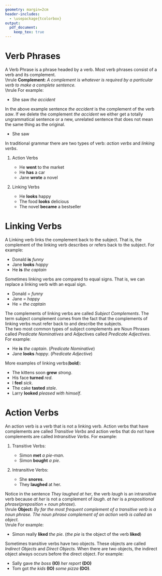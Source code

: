 ```yaml
---
geometry: margin=2cm
header-includes:
  - \usepackage{tcolorbox}
output:
  pdf_document:
    keep_tex: true
---
```


# Verb Phrases

A Verb Phrase is a phrase headed by a verb. Most verb phrases consist of a verb and its complement. \
\hrule
**Complement:** *A complement is whatever is required by a particular verb to make a complete sentence.* \
\hrule
For example: 

* She saw *the accident*

In the above example sentence *the accident* is the complement of the verb *saw*. If we delete the complement *the accident* 
we either get a totally ungrammatical sentence or a new, unrelated sentence that does not mean the same thing as the original.
    
* She saw

In traditional grammar there are two types of verb: *action verbs* and *linking verbs*.

1. Action Verbs
    * He **went** to the market
    * He **has** a car 
    * Jane **wrote** a novel

2. Linking Verbs
    * He **looks** happy
    * The food **looks** delicious
    * The novel **became** a bestseller

# Linking Verbs
A Linking verb links the complement back to the subject. That is, the complement of the linking verb describes or refers back to 
the subject. For example:

* Donald **is** *funny*
* Jane **looks** *happy*
* He **is** *the captain*

Sometimes linking verbs are compared to equal signs. That is, we can replace a linking verb with an equal sign.

* Donald = *funny*
* Jane = *happy*
* He = *the captain*

The complements of linking verbs are called *Subject Complements*. The term subject complement comes from the fact that the 
complements of linking verbs must refer back to and describe the subjects. \
The two most common types of subject complements are Noun Phrases called *Predicate Nominatives* and 
Adjectives called *Predicate Adjectives*. For example:

* He **is** *the captain*. (*Predicate Nominative*)
* Jane **looks** *happy*. (*Predicate Adjective*)

More examples of linking verbs(**bold**):

* The kittens soon **grew** *strong*.
* His face **turned** *red*.
* I **feel** *sick*.
* The cake **tasted** *stale*.
* Larry **looked** *pleased with himself*.

# Action Verbs

An action verb is a verb that is not a linking verb. Action verbs that have complements are called *Transitive Verbs* and action 
verbs that do not have complements are called *Intransitive Verbs*. For example:

1. Transitive Verbs:
    * Simon **met** *a pie-man*.
    * Simon **bought** *a pie*.

2. Intransitive Verbs:
    * She **snores**.
    * They **laughed** at her.

Notice in the sentence *They laughed at her*, the verb *laugh* is an intransitive verb because *at her* is not a complement of 
*laugh*. *at her* is a *prepositional phrase*(*preposition* + *noun phrase*). \
\hrule
**Object:** *By far the most frequent complement of a transitive verb is a noun phrase. The noun phrase complement of 
an action verb is called an object.* \
\hrule
For example:

* Simon really **liked** *the pie*. (*the pie* is the object of the verb **liked**)

Sometimes transitive verbs have two objects. These objects are called *Indirect Objects* and *Direct Objects*. 
When there are two objects, the indirect object always occurs before the direct object. For example:

* Sally gave *the boss* **(IO)** *her report* **(DO)**
* Tom got *the kids* **(IO)** *some pizza* **(DO)**.

